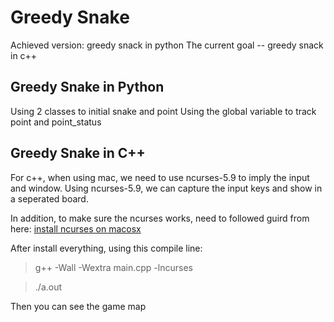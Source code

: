 # Greedy Snake

Achieved version:
greedy snack in python
The current goal -- greedy snack in c++

## Greedy Snake in Python

Using 2 classes to initial snake and point
Using the global variable to track point and point_status

## Greedy Snake in C++

For c++, when using mac, we need to use ncurses-5.9 to imply the input and window. Using ncurses-5.9, we can capture the input keys and show in a seperated board.

In addition, to make sure the ncurses works, need to followed guird from here: [install ncurses on macosx](https://gist.github.com/cnruby/960344)

After install everything, using this compile line:

> g++ -Wall -Wextra main.cpp -lncurses

> ./a.out

Then you can see the game map
